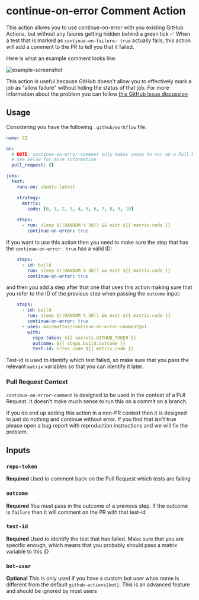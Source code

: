 # continue-on-error Comment Action

This action allows you to use continue-on-error with you existing GitHub Actions, but without any faiures getting hidden behind a green tick ✅ When a test that is marked as `continue-on-failure: true` actually fails, this action will add a comment to the PR to tell you that it failed.

Here is what an example comment looks like: 

![example-screenshot](https://user-images.githubusercontent.com/594890/198069222-9096eb74-4e0d-489d-935f-d353ba58f59a.png)

This action is useful because GitHub doesn't allow you to effectively mark a job as "allow failure" without hiding the status of that job. For more information about the problem you can follow [this GitHub Issue discussion](https://github.com/actions/toolkit/issues/399)

## Usage

Considering you have the following `.github/workflow` file: 

```yml
name: CI

on:
  # NOTE: continue-on-error-comment only makes sense to run on a Pull Request
  # see below for more information
  pull_request: {}

jobs:
  test: 
    runs-on: ubuntu-latest

    strategy:
      matrix:
        code: [0, 1, 2, 3, 4, 5, 6, 7, 8, 9, 10]
    
    steps:
      - run: sleep $((RANDOM % 30)) && exit ${{ matrix.code }}
        continue-on-error: true
```

If you want to use this action then you need to make sure the step that has the `continue-on-error: true` has a valid ID: 


```yml
    steps:
      - id: build
        run: sleep $((RANDOM % 30)) && exit ${{ matrix.code }}
        continue-on-error: true
```

and then you add a step after that one that uses this action making sure that you refer to the ID of the previous step when passing the `outcome` input: 

```yml
    steps:
      - id: build
        run: sleep $((RANDOM % 30)) && exit ${{ matrix.code }}
        continue-on-error: true
      - uses: mainmatter/continue-on-error-comment@v1
        with:
          repo-token: ${{ secrets.GITHUB_TOKEN }}
          outcome: ${{ steps.build.outcome }}
          test-id: Error code ${{ matrix.code }}
```

Test-id is used to identify which test failed, so make sure that you pass the relevant `matrix` variables so that you can identify it later.

### Pull Request Context

`continue-on-error-comment` is designed to be used in the context of a Pull Request. It doesn't make much sense to run this on a commit on a branch.

If you do end up adding this action in a non-PR context then it is designed to just do nothing and continue without error. If you find that isn't true please open a bug report with reproduction instructions and we will fix the problem.

## Inputs

### `repo-token`

**Required** Used to comment back on the Pull Request which tests are failing

### `outcome`

**Required** You must pass in the outcome of a previous step. If the outcome is `failure` then it will comment on the PR with that test-id


### `test-id`

**Required** Used to identify the test that has failed. Make sure that you are specific enough, which means that you probably should pass a matrix variable to this ID

### `bot-user`

**Optional** This is only used if you have a custom bot user whos name is different from the default `github-actions[bot]`. This is an advanced feature and should be ignored by most users